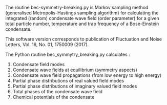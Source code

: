 
   The routine bec-symmetry-breaking.py is Markov sampling method (generalised Metropolis-Hastings sampling algorithm) for calculating the
   integrated (random) condensate wave field (order parameter) for a given total particle number, 
   temperature and trap frequency of a Bose-Einstein condensate.

   This software version corresponds to publication of Fluctuation and Noise Letters, Vol. 16, No. 01, 1750009 (2017).
  
   The Python routine bec_symmytry_breaking.py calculates :


   1. Condensate field modes   	    	            	    	            	    	        
   2. Condensate wave fields at equilibrium (symmetry aspects)    
   3. Condensate wave field propagations (from low energy to high energy)    
   4. Partial phase distributions of real valued field modes    
   5. Partial phase distributions of imaginary valued field modes    
   6. Total phases of the condensate wave field
   7. Chemical potentials of the condensate 
 
